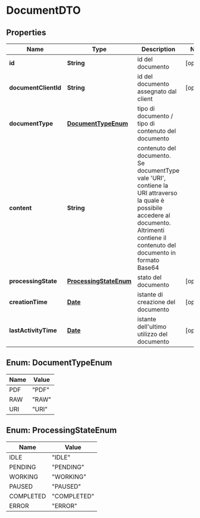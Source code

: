 
# DocumentDTO

## Properties
Name | Type | Description | Notes
------------ | ------------- | ------------- | -------------
**id** | **String** | id del documento |  [optional]
**documentClientId** | **String** | id del documento assegnato dal client |  [optional]
**documentType** | [**DocumentTypeEnum**](#DocumentTypeEnum) | tipo di documento / tipo di contenuto del documento | 
**content** | **String** | contenuto del documento. Se documentType vale &#39;URI&#39;, contiene la URI attraverso la quale è possibile accedere al documento. Altrimenti contiene il contenuto del documento in formato Base64 | 
**processingState** | [**ProcessingStateEnum**](#ProcessingStateEnum) | stato del documento |  [optional]
**creationTime** | [**Date**](Date.md) | istante di creazione del documento |  [optional]
**lastActivityTime** | [**Date**](Date.md) | istante dell&#39;ultimo utilizzo del documento |  [optional]


<a name="DocumentTypeEnum"></a>
## Enum: DocumentTypeEnum
Name | Value
---- | -----
PDF | &quot;PDF&quot;
RAW | &quot;RAW&quot;
URI | &quot;URI&quot;


<a name="ProcessingStateEnum"></a>
## Enum: ProcessingStateEnum
Name | Value
---- | -----
IDLE | &quot;IDLE&quot;
PENDING | &quot;PENDING&quot;
WORKING | &quot;WORKING&quot;
PAUSED | &quot;PAUSED&quot;
COMPLETED | &quot;COMPLETED&quot;
ERROR | &quot;ERROR&quot;



